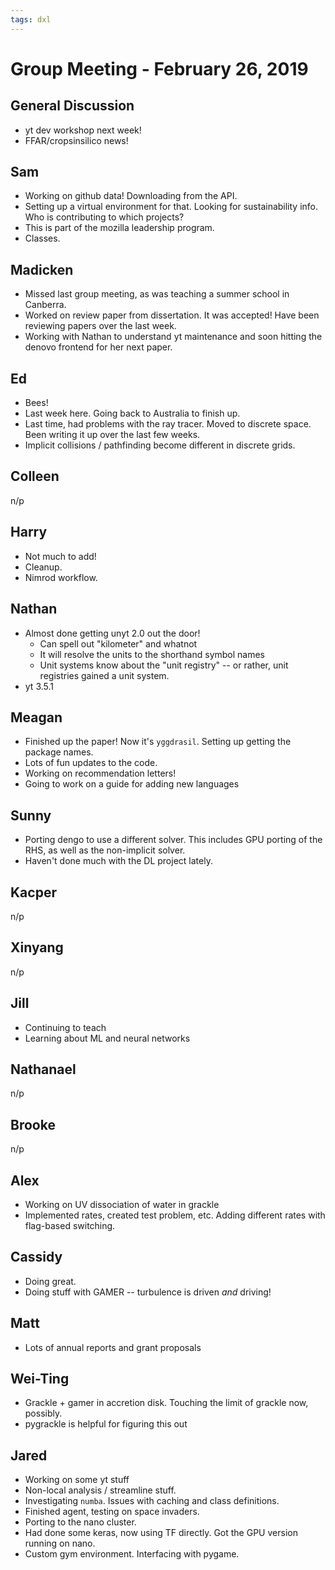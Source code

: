 ```yaml
---
tags: dxl
---
```


# Group Meeting - February 26, 2019

## General Discussion

 * yt dev workshop next week!
 * FFAR/cropsinsilico news!

## Sam

 * Working on github data!  Downloading from the API.
 * Setting up a virtual environment for that.  Looking for sustainability info.  Who is contributing to which projects?
 * This is part of the mozilla leadership program.
 * Classes.

## Madicken

 * Missed last group meeting, as was teaching a summer school in Canberra.
 * Worked on review paper from dissertation.  It was accepted!  Have been reviewing papers over the last week.
 * Working with Nathan to understand yt maintenance and soon hitting the denovo frontend for her next paper.

## Ed

 * Bees!
 * Last week here.  Going back to Australia to finish up.
 * Last time, had problems with the ray tracer. Moved to discrete space. Been writing it up over the last few weeks.
 * Implicit collisions / pathfinding become different in discrete grids.

## Colleen

n/p

## Harry

 * Not much to add!
 * Cleanup.
 * Nimrod workflow.

## Nathan

 * Almost done getting unyt 2.0 out the door!
     * Can spell out "kilometer" and whatnot
     * It will resolve the units to the shorthand symbol names
     * Unit systems know about the "unit registry" -- or rather, unit registries gained a unit system.
 * yt 3.5.1

## Meagan

 * Finished up the paper!  Now it's `yggdrasil`.  Setting up getting the package names.
 * Lots of fun updates to the code.
 * Working on recommendation letters!
 * Going to work on a guide for adding new languages

## Sunny

 * Porting dengo to use a different solver.  This includes GPU porting of the RHS, as well as the non-implicit solver.
 * Haven't done much with the DL project lately.

## Kacper

n/p

## Xinyang

n/p

## Jill

 * Continuing to teach
 * Learning about ML and neural networks

## Nathanael

n/p

## Brooke

n/p

## Alex

 * Working on UV dissociation of water in grackle
 * Implemented rates, created test problem, etc.  Adding different rates with flag-based switching.

## Cassidy

 * Doing great.
 * Doing stuff with GAMER -- turbulence is driven *and* driving!

## Matt

 * Lots of annual reports and grant proposals

## Wei-Ting

 * Grackle + gamer in accretion disk.  Touching the limit of grackle now, possibly.
 * pygrackle is helpful for figuring this out

## Jared

 * Working on some yt stuff
 * Non-local analysis / streamline stuff.
 * Investigating `numba`.  Issues with caching and class definitions.
 * Finished agent, testing on space invaders.
 * Porting to the nano cluster.
 * Had done some keras, now using TF directly.  Got the GPU version running on nano.
 * Custom gym environment.  Interfacing with pygame.